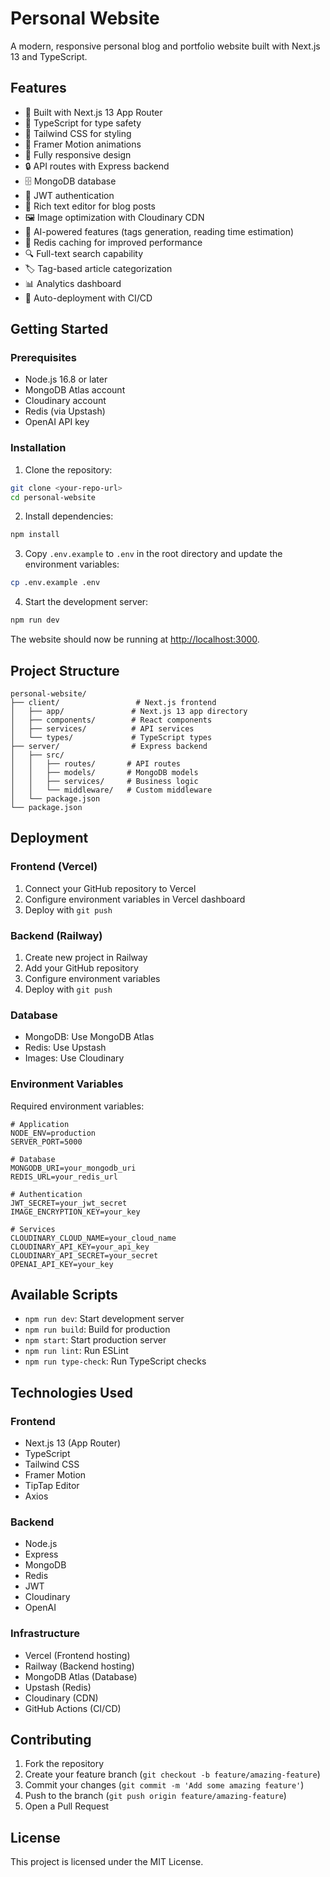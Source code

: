# Personal Website

A modern, responsive personal blog and portfolio website built with Next.js 13 and TypeScript.

## Features

- 🚀 Built with Next.js 13 App Router
- 💎 TypeScript for type safety
- 🎨 Tailwind CSS for styling
- 🌟 Framer Motion animations
- 📱 Fully responsive design
- 🔒 API routes with Express backend
- 🗄️ MongoDB database
- 🔐 JWT authentication
- 📝 Rich text editor for blog posts
- 🖼️ Image optimization with Cloudinary CDN
- 🤖 AI-powered features (tags generation, reading time estimation)
- 💾 Redis caching for improved performance
- 🔍 Full-text search capability
- 🏷️ Tag-based article categorization
- 📊 Analytics dashboard
- 🔄 Auto-deployment with CI/CD

## Getting Started

### Prerequisites

- Node.js 16.8 or later
- MongoDB Atlas account
- Cloudinary account
- Redis (via Upstash)
- OpenAI API key

### Installation

1. Clone the repository:
```bash
git clone <your-repo-url>
cd personal-website
```

2. Install dependencies:
```bash
npm install
```

3. Copy `.env.example` to `.env` in the root directory and update the environment variables:
```bash
cp .env.example .env
```

4. Start the development server:
```bash
npm run dev
```

The website should now be running at [http://localhost:3000](http://localhost:3000).

## Project Structure

```
personal-website/
├── client/                 # Next.js frontend
│   ├── app/               # Next.js 13 app directory
│   ├── components/        # React components
│   ├── services/          # API services
│   └── types/             # TypeScript types
├── server/                # Express backend
│   ├── src/
│   │   ├── routes/       # API routes
│   │   ├── models/       # MongoDB models
│   │   ├── services/     # Business logic
│   │   └── middleware/   # Custom middleware
│   └── package.json
└── package.json
```

## Deployment

### Frontend (Vercel)
1. Connect your GitHub repository to Vercel
2. Configure environment variables in Vercel dashboard
3. Deploy with `git push`

### Backend (Railway)
1. Create new project in Railway
2. Add your GitHub repository
3. Configure environment variables
4. Deploy with `git push`

### Database
- MongoDB: Use MongoDB Atlas
- Redis: Use Upstash
- Images: Use Cloudinary

### Environment Variables

Required environment variables:
```env
# Application
NODE_ENV=production
SERVER_PORT=5000

# Database
MONGODB_URI=your_mongodb_uri
REDIS_URL=your_redis_url

# Authentication
JWT_SECRET=your_jwt_secret
IMAGE_ENCRYPTION_KEY=your_key

# Services
CLOUDINARY_CLOUD_NAME=your_cloud_name
CLOUDINARY_API_KEY=your_api_key
CLOUDINARY_API_SECRET=your_secret
OPENAI_API_KEY=your_key
```

## Available Scripts

- `npm run dev`: Start development server
- `npm run build`: Build for production
- `npm start`: Start production server
- `npm run lint`: Run ESLint
- `npm run type-check`: Run TypeScript checks

## Technologies Used

### Frontend
- Next.js 13 (App Router)
- TypeScript
- Tailwind CSS
- Framer Motion
- TipTap Editor
- Axios

### Backend
- Node.js
- Express
- MongoDB
- Redis
- JWT
- Cloudinary
- OpenAI

### Infrastructure
- Vercel (Frontend hosting)
- Railway (Backend hosting)
- MongoDB Atlas (Database)
- Upstash (Redis)
- Cloudinary (CDN)
- GitHub Actions (CI/CD)

## Contributing

1. Fork the repository
2. Create your feature branch (`git checkout -b feature/amazing-feature`)
3. Commit your changes (`git commit -m 'Add some amazing feature'`)
4. Push to the branch (`git push origin feature/amazing-feature`)
5. Open a Pull Request

## License

This project is licensed under the MIT License.
